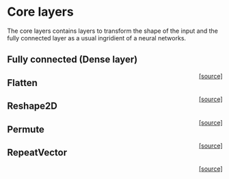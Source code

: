 # Core layers

The core layers contains layers to transform the shape of the input and the fully connected layer as a usual ingridient of a neural networks. 

## Fully connected (Dense layer) 
<span style="float:right;"> [[source]](https://github.com/adamtiger/NNSharp/blob/master/NNSharp/Kernels/CPUKernels/Dense2DKernel.cs) </span>

## Flatten
<span style="float:right;"> [[source]](https://github.com/adamtiger/NNSharp/blob/master/NNSharp/Kernels/CPUKernels/FlattenKernel.cs) </span>

## Reshape2D
<span style="float:right;"> [[source]](https://github.com/adamtiger/NNSharp/blob/master/NNSharp/Kernels/CPUKernels/Reshape2DKernel.cs) </span>

## Permute
<span style="float:right;"> [[source]](https://github.com/adamtiger/NNSharp/blob/master/NNSharp/Kernels/CPUKernels/PermuteKernel.cs) </span>

## RepeatVector
<span style="float:right;"> [[source]](https://github.com/adamtiger/NNSharp/blob/master/NNSharp/Kernels/CPUKernels/RepeatVectorKernel.cs) </span>
